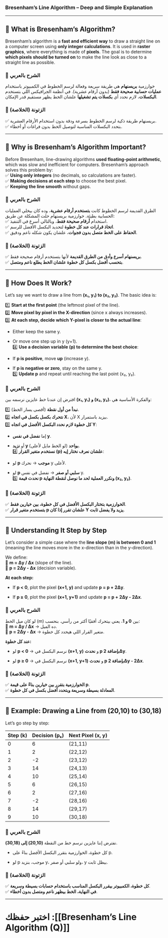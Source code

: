 ### **Bresenham’s Line Algorithm – Deep and Simple Explanation**

---

## **🔹 What is Bresenham’s Algorithm?**

Bresenham’s algorithm is a **fast and efficient way** to draw a straight line on a computer screen using **only integer calculations**. It is used in **raster graphics**, where everything is made of **pixels**. The goal is to determine **which pixels should be turned on** to make the line look as close to a straight line as possible.

### **📌 الشرح بالعربي**

خوارزمية **بريسنهام** هي طريقة سريعة وفعالة لرسم الخطوط في الكمبيوتر باستخدام **عمليات حسابية صحيحة فقط** (بدون أرقام عشرية). في أنظمة الجرافيكس اللي بتستخدم **البكسلات**، لازم نحدد أي **بكسلات يتم تشغيلها** علشان الخط يظهر مستقيم قدر الإمكان.

### **📝 الزتونة (الخلاصة)**

✅ بريسنهام طريقة ذكية لرسم الخطوط بسرعة ودقة بدون استخدام الأرقام العشرية.  
✅ بتحدد البكسلات المناسبة لتوصيل الخط بدون فراغات أو أخطاء.

---

## **🔹 Why is Bresenham’s Algorithm Important?**

Before Bresenham, line-drawing algorithms **used floating-point arithmetic**, which was slow and inefficient for computers. Bresenham’s approach solves this problem by:  
✅ **Using only integers** (no decimals, so calculations are faster).  
✅ **Making decisions at each step** to choose the best pixel.  
✅ **Keeping the line smooth** without gaps.

### **📌 الشرح بالعربي**

الطرق القديمة لرسم الخطوط كانت **بتستخدم أرقام عشرية**، وده كان بيخلي العمليات الحسابية بطيئة. خوارزمية بريسنهام حلت المشكلة عن طريق:  
✅ استخدام **أرقام صحيحة فقط**، وبالتالي أسرع في التنفيذ.  
✅ **اتخاذ قرارات عند كل خطوة** لتحديد البكسل الأفضل للرسم.  
✅ **الحفاظ على الخط متصل بدون فجوات**، علشان يكون شكله ناعم ودقيق.

### **📝 الزتونة (الخلاصة)**

✅ **بريسنهام أسرع وأدق من الطرق القديمة** لأنها بتستخدم أرقام صحيحة فقط.  
✅ **بتحسب أفضل بكسل كل خطوة علشان الخط يطلع ناعم ومتصل**.

---

## **🔹 How Does It Work?**

Let’s say we want to draw a line from **(x₁, y₁) to (x₂, y₂)**. The basic idea is:

1️⃣ **Start at the first point** (the leftmost pixel of the line).  
2️⃣ **Move pixel by pixel in the X-direction** (since x always increases).  
3️⃣ **At each step, decide which Y-pixel is closer to the actual line**:

- Either keep the same y.
    
- Or move one step up in y (y+1).  
    4️⃣ **Use a decision variable (p) to determine the best choice**:
    
- If **p is positive**, move **up** (increase y).
    
- If **p is negative or zero**, stay on the same y.  
    5️⃣ **Update p** and repeat until reaching the last point (x₂, y₂).
    

### **📌 الشرح بالعربي**

افترض إن عندنا خط عايزين نرسمه بين **(x₁, y₁) و (x₂, y₂)**، والفكرة الأساسية هي:

1️⃣ **نبدأ من أول نقطة** (أقصى يسار الخط).  
2️⃣ **نتحرك بكسل بكسل في اتجاه X**، لأن X بيزيد باستمرار.  
3️⃣ **كل خطوة لازم نحدد البكسل الأفضل في اتجاه Y**:

- إما **نفضل في نفس y**.
    
- أو **نزيد y بواحد** (لو الخط مايل لأعلى).  
    4️⃣ **نستخدم متغير القرار (p) علشان نعرف نختار إيه**:
    
- لو **p موجب** → نحرك y لأعلى.
    
- لو **p سلبي أو صفر** → نفضل في نفس y.  
    5️⃣ **نحدث قيمة p ونكرر العملية لحد ما نوصل لنقطة النهاية (x₂, y₂)**.
    

### **📝 الزتونة (الخلاصة)**

✅ **الخوارزمية بتختار البكسل الأفضل في كل خطوة، بين خيارين فقط**.  
✅ **بتستخدم متغير قرار p علشان تقرر إذا كان Y يزيد ولا يفضل ثابت**.

---

## **🔹 Understanding It Step by Step**

Let’s consider a simple case where the **line slope (m) is between 0 and 1** (meaning the line moves more in the x-direction than in the y-direction).

We define:  
📌 **m = Δy / Δx** (slope of the line).  
📌 **p = 2Δy - Δx** (decision variable).

**At each step:**

- If **p < 0**, plot the pixel **(x+1, y)** and update **p = p + 2Δy**.
    
- If **p ≥ 0**, plot the pixel **(x+1, y+1)** and update **p = p + 2Δy - 2Δx**.
    

### **📌 الشرح بالعربي**

لو كان ميل الخط (m) بين **0 و 1**، يعني بيتحرك أفقيًا أكتر من رأسي. بنحسب:  
📌 **m = Δy / Δx** → ده الميل.  
📌 **p = 2Δy - Δx** → متغير القرار اللي هيحدد كل خطوة.

**عند كل خطوة:**

- لو **p < 0** → نرسم البكسل في **(x+1, y)** و **نحدث p بإضافة 2Δy**.
    
- لو **p ≥ 0** → نرسم البكسل في **(x+1, y+1)** و **نحدث p بإضافة 2Δy - 2Δx**.
    

### **📝 الزتونة (الخلاصة)**

✅ **الخوارزمية بتقرر بين خيارين بناءً على قيمة p**.  
✅ **المعادلة بسيطة وسريعة وبتحدد أفضل بكسل في كل خطوة**.

---

## **🔹 Example: Drawing a Line from (20,10) to (30,18)**

Let’s go step by step:

|Step (k)|Decision (pₖ)|Next Pixel (x, y)|
|---|---|---|
|0|6|(21,11)|
|1|2|(22,12)|
|2|-2|(23,12)|
|3|14|(24,13)|
|4|10|(25,14)|
|5|6|(26,15)|
|6|2|(27,16)|
|7|-2|(28,16)|
|8|14|(29,17)|
|9|10|(30,18)|

### **📌 الشرح بالعربي**

نفترض إننا عايزين نرسم خط من النقطة **(20,10) إلى (30,18)**.

- كل خطوة، الخوارزمية بتقرر البكسل الأفضل بناءً على p.
    
- لو p موجب، بنزيد y، ولو سلبي أو صفر، y بيظل ثابت.
    

### **📝 الزتونة (الخلاصة)**

✅ **كل خطوة، الكمبيوتر بيقرر البكسل المناسب باستخدام حسابات بسيطة وسريعة**.  
✅ **في النهاية، الخط بيظهر ناعم ومتصل بدون أخطاء**.

---

# اختبر حفظك :[[Bresenham’s Line Algorithm (Q)]]
